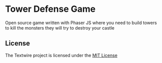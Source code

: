 # Tower Defense Game

Open source game written with Phaser JS where you need to build towers to kill the monsters they will try to destroy your castle

## License

The Textwire project is licensed under the [MIT License](https://github.com/SerhiiChoGames/tower-defense/blob/main/LICENSE)